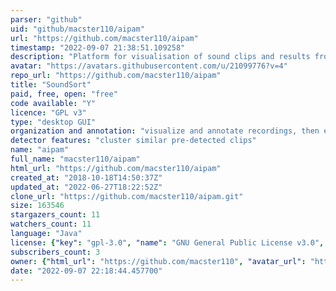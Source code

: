 ```yaml
---
parser: "github"
uid: "github/macster110/aipam"
url: "https://github.com/macster110/aipam"
timestamp: "2022-09-07 21:38:51.109258"
description: "Platform for visualisation of sound clips and results from machine learning algorithms"
avatar: "https://avatars.githubusercontent.com/u/21099776?v=4"
repo_url: "https://github.com/macster110/aipam"
title: "SoundSort"
paid, free, open: "free"
code available: "Y"
licence: "GPL v3"
type: "desktop GUI"
organization and annotation: "visualize and annotate recordings, then export these annotations"
detector features: "cluster similar pre-detected clips"
name: "aipam"
full_name: "macster110/aipam"
html_url: "https://github.com/macster110/aipam"
created_at: "2018-10-18T14:50:37Z"
updated_at: "2022-06-27T18:22:52Z"
clone_url: "https://github.com/macster110/aipam.git"
size: 163546
stargazers_count: 11
watchers_count: 11
language: "Java"
license: {"key": "gpl-3.0", "name": "GNU General Public License v3.0", "spdx_id": "GPL-3.0", "url": "https://api.github.com/licenses/gpl-3.0", "node_id": "MDc6TGljZW5zZTk="}
subscribers_count: 3
owner: {"html_url": "https://github.com/macster110", "avatar_url": "https://avatars.githubusercontent.com/u/21099776?v=4", "login": "macster110", "type": "User"}
date: "2022-09-07 22:18:44.457700"
---
```

